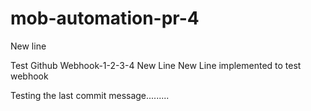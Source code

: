 # mob-automation-pr-4 
New line

Test Github Webhook-1-2-3-4
New Line
New Line implemented to test webhook

Testing the last commit message.........
